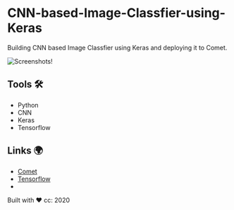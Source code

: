 # CNN-based-Image-Classfier-using-Keras
Building CNN based Image Classfier using Keras and deploying it to Comet.




![Screenshots!](/img/download2.png "Screenshots")

## Tools 🛠 
- Python
- CNN
- Keras
- Tensorflow

## Links 🌍 
- [Comet](www.comet.ml)
- [Tensorflow](www.dacade.org)
- 

Built with ❤️  cc: 2020

